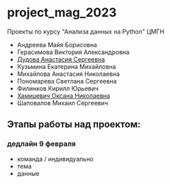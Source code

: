 # project_mag_2023
Проекты по курсу "Анализа данных на Python" ЦМГН

* Андреева Майя Борисовна
* Герасимова Виктория Александровна
* [Дудова Анастасия Сергеевна](https://github.com/anastasiawinter/bookanalysis.git)
* Кузьмина Екатерина Михайловна
* Михайлова Анастасия Николаевна
* Пономарева Светлана Сергеевна
* Филинков Кирилл Юрьевич
* [Хамицевич Оксана Николаевна](https://github.com/xonnik12/project_mag_2023)
* Шаповалов Михаил Сергеевич

## Этапы работы над проектом:

### дедлайн 9 февраля
* команда / индивидуально
* тема
* данные
